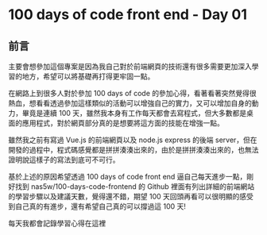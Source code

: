 # 100 days of code front end - Day 01

## 前言
主要會想參加這個專案是因為我自己對於前端網頁的技術還有很多需要更加深入學習的地方，希望可以將基礎再打得更牢固一點。

在網路上到很多人對於參加 100 days of code 的參加心得，看著看著突然覺得很熱血，想看看透過參加這樣類似的活動可以增強自己的實力，又可以增加自身的動力，畢竟是連續 100 天，雖然我本身有工作每天都會去寫程式，但大多數都是桌面的應用程式，對於網頁部分真的是想要將這方面的技能在增強一點。

雖然我之前有寫過 Vue.js 的前端網頁以及 node.js express 的後端 server，但在開發的過程中，程式碼感覺都是拼拼湊湊出來的，由於是拼拼湊湊出來的，也無法證明說這樣子的寫法到底可不可行。

基於上述的原因希望透過 100 days of code front end 逼自己每天進步一點，剛好找到 nas5w/100-days-code-frontend 的 Github 裡面有列出詳細的前端網站的學習步驟以及建議天數，覺得還不錯，期望 100 天回頭再看可以很明顯的感受到自己真的有進步，還有希望自己真的可以撐過這 100 天!

每天我都會記錄學習心得在這裡
